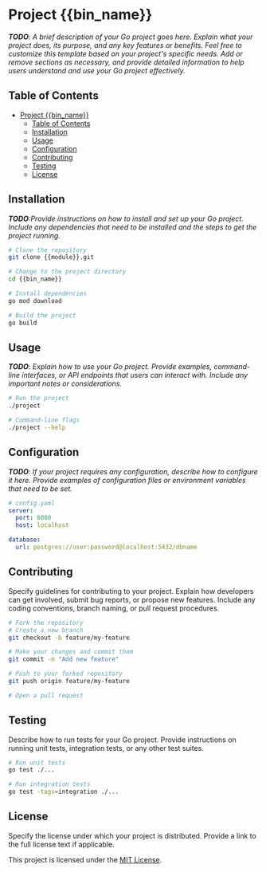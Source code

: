 # Project {{bin_name}}

_**TODO**: A brief description of your Go project goes here. Explain what your project does, its purpose, and any key features or benefits. Feel free to customize this template based on your project's specific needs. Add or remove sections as necessary, and provide detailed information to help users understand and use your Go project effectively._

## Table of Contents

- [Project {{bin\_name}}](#project-bin_name)
  - [Table of Contents](#table-of-contents)
  - [Installation](#installation)
  - [Usage](#usage)
  - [Configuration](#configuration)
  - [Contributing](#contributing)
  - [Testing](#testing)
  - [License](#license)

## Installation

_**TODO**:Provide instructions on how to install and set up your Go project. Include any dependencies that need to be installed and the steps to get the project running._

```bash
# Clone the repository
git clone {{module}}.git

# Change to the project directory
cd {{bin_name}}

# Install dependencies
go mod download

# Build the project
go build
```

## Usage

_**TODO**: Explain how to use your Go project. Provide examples, command-line interfaces, or API endpoints that users can interact with. Include any important notes or considerations._

```bash
# Run the project
./project

# Command-line flags
./project --help
```

## Configuration

_**TODO**: If your project requires any configuration, describe how to configure it here. Provide examples of configuration files or environment variables that need to be set._

```yaml
# config.yaml
server:
  port: 8080
  host: localhost

database:
  url: postgres://user:password@localhost:5432/dbname
```

## Contributing

Specify guidelines for contributing to your project. Explain how developers can get involved, submit bug reports, or propose new features. Include any coding conventions, branch naming, or pull request procedures.

```bash
# Fork the repository
# Create a new branch
git checkout -b feature/my-feature

# Make your changes and commit them
git commit -m "Add new feature"

# Push to your forked repository
git push origin feature/my-feature

# Open a pull request
```

## Testing

Describe how to run tests for your Go project. Provide instructions on running unit tests, integration tests, or any other test suites.

```bash
# Run unit tests
go test ./...

# Run integration tests
go test -tags=integration ./...
```

## License

Specify the license under which your project is distributed. Provide a link to the full license text if applicable.

This project is licensed under the [MIT License](LICENSE).